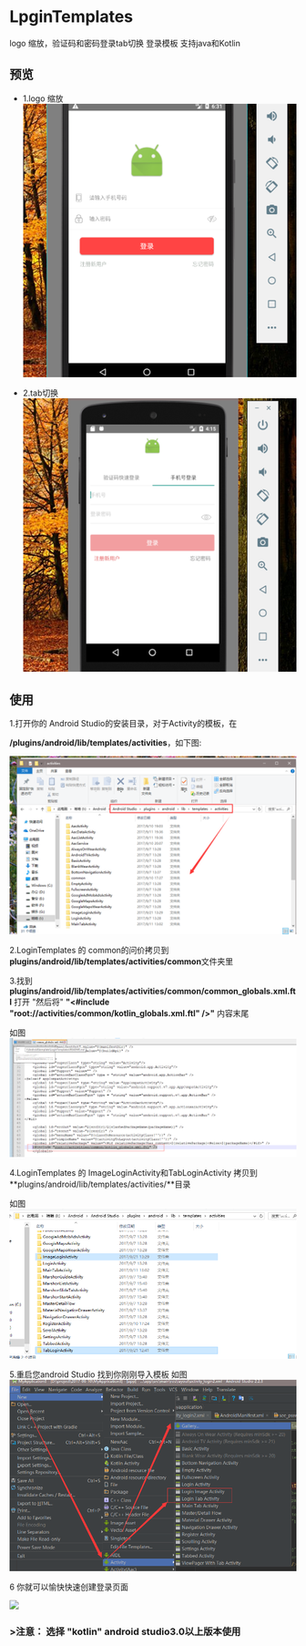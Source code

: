 # LpginTemplates
logo 缩放，验证码和密码登录tab切换 登录模板 支持java和Kotlin



## 预览

 * 1.logo 缩放
  ![](image/2.png)
  

 * 2.tab切换
  ![](image/1.png)


## 使用

  1.打开你的 Android Studio的安装目录，对于Activity的模板，在

   **/plugins/android/lib/templates/activities**，如下图:
   
   ![](image/3.png)
	 
   2.LoginTemplates 的 common的问价拷贝到**plugins/android/lib/templates/activities/common**文件夹里	 
   
   3.找到**plugins/android/lib/templates/activities/common/common_globals.xml.ftl**
     打开  "然后将" **"<#include "root://activities/common/kotlin_globals.xml.ftl" />"** 内容末尾
	 
   如图
   ![](image/4.png)  
   
   4.LoginTemplates 的 ImageLoginActivity和TabLoginActivity 拷贝到 **plugins/android/lib/templates/activities/**目录
   
   如图
   ![](image/5.png)
   
   5.重启您android  Studio 找到你刚刚导入模板   如图
   ![](image/7.png)
   
   6 你就可以愉快快速创建登录页面
      
  ![](image/test.gif)
  
### >注意： 选择 "kotlin"   android studio3.0以上版本使用